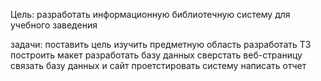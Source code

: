 Цель: разработать информационную библиотечную систему для учебного заведения

задачи: 
поставить цель
изучить предметную область
разработать ТЗ
построить макет
разработать базу данных
сверстать веб-страницу
связать базу данных и сайт
проетстировать систему
написать отчет


